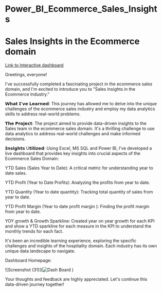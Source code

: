 # Power_BI_Ecommerce_Sales_Insights
# Sales Insights in the Ecommerce domain

[Link to Interactive dashboard]("https://app.powerbi.com/view?r=eyJrIjoiODQ4MDdiMTUtZDAzOC00M2IyLWE5OWMtZjNjNjFlY2FhNmQ2IiwidCI6ImM2ZTU0OWIzLTVmNDUtNDAzMi1hYWU5LWQ0MjQ0ZGM1YjJjNCJ9")

Greetings, everyone!

I've successfully completed a fascinating project in the ecommerce sales domain, and I'm excited to introduce you to "Sales Insights in the Ecommerce Industry."

𝗪𝗵𝗮𝘁 𝗜'𝘃𝗲 𝗟𝗲𝗮𝗿𝗻𝗲𝗱: This journey has allowed me to delve into the unique challenges of the ecommerce sales industry and employ my data analytics skills to address real-world problems.

𝗧𝗵𝗲 𝗣𝗿𝗼𝗷𝗲𝗰𝘁: The project aimed to provide data-driven insights to the Sales team in the ecommerce sales domain. It's a thrilling challenge to use data analytics to address real-world challenges and make informed decisions.

𝗜𝗻𝘀𝗶𝗴𝗵𝘁𝘀 U𝘁𝗶𝗹𝗶𝘇𝗲𝗱: Using Excel, MS SQL and Power BI, I've developed a live dashboard that provides key insights into crucial aspects of the Ecommerce Sales Domain:

YTD Sales (Sales Year to Date): A critical metric for understanding year to date sales.

YTD Profit (Year to Date Profits): Analyzing the profits from year to date.

YTD Quantity (Year to date quantity): Tracking total quantity of sales from year to date.

YTD Profit Margin (Year to date profit margin ): Finding the profit margin from year to date.

YOY growth & Growth Sparkline: Created year on year growth for each KPI and show a YTD sparkline for each measure in
the KPI to understand the monthly trends for each fact.

It's been an incredible learning experience, exploring the specific challenges and insights of the hospitality domain. Each industry has its own unique data landscape to navigate.

Dashboard Homepage:

![Screenshot (31)](![Dash Board](https://github.com/sivajetteboina/Power_BI_Ecommerce_sales_Analysis/assets/144469525/3f858452-f235-47ab-bd75-bb13447567bc)
)


Your thoughts and feedback are highly appreciated. Let's continue this data-driven journey together!

